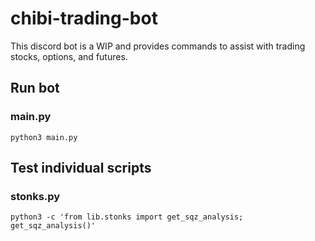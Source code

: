 # chibi-trading-bot
This discord bot is a WIP and provides commands to assist with trading stocks, options, and futures.

## Run bot
### main.py
```
python3 main.py
```

## Test individual scripts
### stonks.py
```
python3 -c 'from lib.stonks import get_sqz_analysis; get_sqz_analysis()'
```